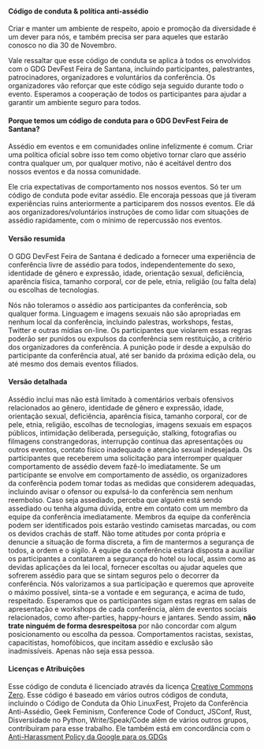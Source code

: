 #### Código de conduta & política anti-assédio

Criar e manter um ambiente de respeito, apoio e promoção da diversidade é um dever para nós, e também precisa ser para aqueles que estarão conosco no dia 30 de Novembro.

Vale ressaltar que esse código de conduta se aplica à todos os envolvidos com o GDG DevFest Feira de Santana, incluindo participantes, palestrantes, patrocinadores, organizadores e voluntários da conferência. Os organizadores vão reforçar que este código seja seguido durante todo o evento. Esperamos a cooperação de todos os participantes para ajudar a garantir um ambiente seguro para todos.

#### Porque temos um código de conduta para o GDG DevFest Feira de Santana?

Assédio em eventos e em comunidades online infelizmente é comum. Criar uma política oficial sobre isso tem como objetivo tornar claro que assério contra qualquer um, por qualquer motivo, não é aceitável dentro dos nossos eventos e da nossa comunidade.

Ele cria expectativas de comportamento nos nossos eventos. Só ter um código de conduta pode evitar assédio. Ele encoraja pessoas que já tiveram experiências ruins anteriormente a participarem dos nossos eventos. Ele dá aos organizadores/voluntários instruções de como lidar com situações de assédio rapidamente, com o mínimo de repercussão nos eventos.

#### Versão resumida

O GDG DevFest Feira de Santana é dedicado a fornecer uma experiência de conferência livre de assédio para todos, independentemente do sexo, identidade de gênero e expressão, idade, orientação sexual, deficiência, aparência física, tamanho corporal, cor de pele, etnia, religião (ou falta dela) ou escolhas de tecnologias.

Nós não toleramos o assédio aos participantes da conferência, sob qualquer forma. Linguagem e imagens sexuais não são apropriadas em nenhum local da conferência, incluindo palestras, workshops, festas, Twitter e outras mídias on-line. Os participantes que violarem essas regras poderão ser punidos ou expulsos da conferência sem restituição, a critério dos organizadores da conferência. A punição pode ir desde a expulsão do participante da conferência atual, até ser banido da próxima edição dela, ou até mesmo dos demais eventos filiados.

#### Versão detalhada

Assédio inclui mas não está limitado à comentários verbais ofensivos relacionados ao gênero, identidade de gênero e expressão, idade, orientação sexual, deficiência, aparência física, tamanho corporal, cor de pele, etnia, religião, escolhas de tecnologias, imagens sexuais em espaços públicos, intimidação deliberada, perseguição, stalking, fotografias ou filmagens constrangedoras, interrupção contínua das apresentações ou outros eventos, contato físico inadequado e atenção sexual indesejada.
Os participantes que receberem uma solicitação para interromper qualquer comportamento de assédio devem fazê-lo imediatamente.
Se um participante se envolve em comportamento de assédio, os organizadores da conferência podem tomar todas as medidas que considerem adequadas, incluindo avisar o ofensor ou expulsá-lo da conferência sem nenhum reembolso.
Caso seja assediado, perceba que alguém está sendo assediado ou tenha alguma dúvida, entre em contato com um membro da equipe da conferência imediatamente. Membros da equipe da conferência podem ser identificados pois estarão vestindo camisetas marcadas, ou com os devidos crachás de staff. Não tome atitudes por conta própria e denuncie a situação de forma discreta, a fim de mantermos a segurança de todos, a ordem e o sigilo.
A equipe da conferência estará disposta a auxiliar os participantes a contatarem a segurança do hotel ou local, assim como as devidas aplicações da lei local, fornecer escoltas ou ajudar aqueles que sofrerem assédio para que se sintam seguros pelo o decorrer da conferência. Nós valorizamos a sua participação e queremos que aproveite o máximo possível, sinta-se a vontade e em segurança, e acima de tudo, respeitado.
Esperamos que os participantes sigam estas regras em salas de apresentação e workshops de cada conferência, além de eventos sociais relacionados, como after-parties, happy-hours e jantares.
Sendo assim, **não trate ninguém de forma desrespeitosa** por não concordar com algum posicionamento ou escolha da pessoa. Comportamentos racistas, sexistas, capacitistas, homofóbicos, que incitam assédio e exclusão são inadmissíveis. Apenas não seja essa pessoa.

#### Licenças e Atribuições

Esse código de conduta é licenciado através da licença [Creative Commons Zero](https://creativecommons.org/publicdomain/zero/1.0/). Esse código é baseado em vários outros códigos de conduta, incluindo o Código de Conduta da Ohio LinuxFest, Projeto da Conferência Anti-Assédio, Geek Feminism, Conference Code of Conduct, JSConf, Rust, Disversidade no Python, Write/Speak/Code além de vários outros grupos, contribuiram para esse trabalho. Ele também está em concordância com o [Anti-Harassment Policy da Google para os GDGs](https://support.google.com/developergroups/answer/3340512?hl=en&ref_topic=3340510)
